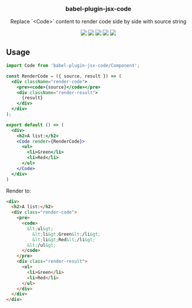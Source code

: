 <h3 align="center">
  babel-plugin-jsx-code
</h3>

<p align="center">
  Replace `&lt;Code&gt;` content to render code side by side with source string
</p>

<p align="center">
  <a href="https://npmjs.org/package/babel-plugin-jsx-code"><img src="https://img.shields.io/npm/v/babel-plugin-jsx-code.svg?style=flat-square"></a>
  <a href="https://circleci.com/gh/christophehurpeau/babel-plugin-jsx-code"><img src="https://img.shields.io/circleci/project/christophehurpeau/babel-plugin-jsx-code/master.svg?style=flat-square"></a>
  <a href="https://david-dm.org/christophehurpeau/babel-plugin-jsx-code"><img src="https://david-dm.org/christophehurpeau/babel-plugin-jsx-code.svg?style=flat-square"></a>
  <a href="https://dependencyci.com/github/christophehurpeau/babel-plugin-jsx-code"><img src="https://dependencyci.com/github/christophehurpeau/babel-plugin-jsx-code/badge?style=flat-square"></a>
  <a href="https://codecov.io/gh/christophehurpeau/babel-plugin-jsx-code"><img src="https://img.shields.io/codecov/c/github/christophehurpeau/babel-plugin-jsx-code/master.svg?style=flat-square"></a>
</p>

## Usage

```jsx
import Code from 'babel-plugin-jsx-code/Component';

const RenderCode = ({ source, result }) => (
  <div className="render-code">
    <pre><code>{source}</code></pre>
    <div className="render-result">
      {result}
    </div>
  </div>
);

export default () => (
  <div>
    <h2>A list:</h2>
    <Code render={RenderCode}>
      <ul>
        <li>Green</li>
        <li>Red</li>
      </ul>
    </Code>
  </div>
)
```

Render to:

```html
<div>
  <h2>A list:</h2>
  <div class="render-code">
    <pre>
      <code>
        &lt;ul&gt;
          &lt;li&gt;Green&lt;/li&gt;
          &lt;li&gt;Red&lt;/li&gt;
        &lt;/ul&gt;
      </code>
    </pre>
    <div class="render-result">
      <ul>
        <li>Green</li>
        <li>Red</li>
      </ul>
    </div>
  </div>
</div>
```
